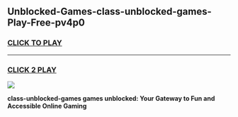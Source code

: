 
## Unblocked-Games-class-unblocked-games-Play-Free-pv4p0
<h3>
<a href="https://premium76.site?title=class-unblocked-games&ref=22A">CLICK TO PLAY</a></h3>
<hr>

<h3>
<a href="https://premium76.site?title=class-unblocked-games&ref=22A">CLICK 2 PLAY</a>
  
</h3>

<a href="https://premium76.site?title=class-unblocked-games&ref=22A"><img src="https://clearcache.store/games.png"></a>


**class-unblocked-games games unblocked: Your Gateway to Fun and Accessible Online Gaming**
